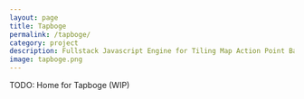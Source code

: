 ```yaml
---
layout: page
title: Tapboge
permalink: /tapboge/
category: project
description: Fullstack Javascript Engine for Tiling Map Action Point Based Browser Games akin to Urban Dead.
image: tapboge.png
---
```


TODO: Home for Tapboge (WIP)